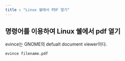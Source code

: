 ```yaml
---
title : "Linux 쉘에서 PDF 열기"
---
```


## 명령어를 이용하여 Linux 쉘에서 pdf 열기



evince는 GNOME의 defualt document viewer이다.

```
evince filename.pdf
```
